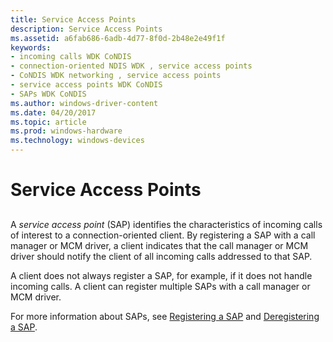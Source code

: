 ```yaml
---
title: Service Access Points
description: Service Access Points
ms.assetid: a6fab686-6adb-4d77-8f0d-2b48e2e49f1f
keywords:
- incoming calls WDK CoNDIS
- connection-oriented NDIS WDK , service access points
- CoNDIS WDK networking , service access points
- service access points WDK CoNDIS
- SAPs WDK CoNDIS
ms.author: windows-driver-content
ms.date: 04/20/2017
ms.topic: article
ms.prod: windows-hardware
ms.technology: windows-devices
---
```


# Service Access Points


## <a href="" id="ddk-service-access-points-ng"></a>


A *service access point* (SAP) identifies the characteristics of incoming calls of interest to a connection-oriented client. By registering a SAP with a call manager or MCM driver, a client indicates that the call manager or MCM driver should notify the client of all incoming calls addressed to that SAP.

A client does not always register a SAP, for example, if it does not handle incoming calls. A client can register multiple SAPs with a call manager or MCM driver.

For more information about SAPs, see [Registering a SAP](registering-a-sap.md) and [Deregistering a SAP](deregistering-a-sap.md).

 

 





